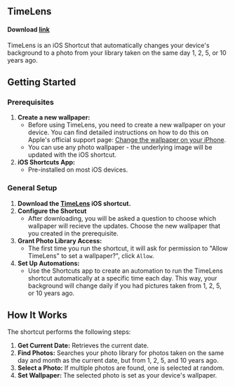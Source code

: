 ## TimeLens

#### Download [link](https://www.icloud.com/shortcuts/24a302bcac7c41dea3128d6fb3ba5321)

TimeLens is an iOS Shortcut that automatically changes your device's background to a photo from your library taken on the same day 1, 2, 5, or 10 years ago.

## Getting Started

### Prerequisites

1. **Create a new wallpaper:**
   - Before using TimeLens, you need to create a new wallpaper on your device. You can find detailed instructions on how to do this on Apple's official support page: [Change the wallpaper on your iPhone](https://support.apple.com/guide/iphone/change-the-wallpaper-iph3d267104/ios).
   - You can use any photo wallpaper - the underlying image will be updated with the iOS shortcut.
2. **iOS Shortcuts App:**
   - Pre-installed on most iOS devices.

### General Setup

1. **Download the [TimeLens](#download-link) iOS shortcut.**
2. **Configure the Shortcut**
   - After downloading, you will be asked a question to choose which wallpaper will recieve the updates. Choose the new wallpaper that you created in the prerequisite.
2. **Grant Photo Library Access:**
   - The first time you run the shortcut, it will ask for permission to "Allow TimeLens" to set a wallpaper?", click `Allow`.
3. **Set Up Automations:**
   - Use the Shortcuts app to create an automation to run the TimeLens shortcut automatically at a specific time each day. This way, your background will change daily if you had pictures taken from 1, 2, 5, or 10 years ago.



## How It Works

The shortcut performs the following steps:

1. **Get Current Date:** Retrieves the current date.
2. **Find Photos:** Searches your photo library for photos taken on the same day and month as the current date, but from 1, 2, 5, and 10 years ago.
3. **Select a Photo:** If multiple photos are found, one is selected at random.
4. **Set Wallpaper:** The selected photo is set as your device's wallpaper.
